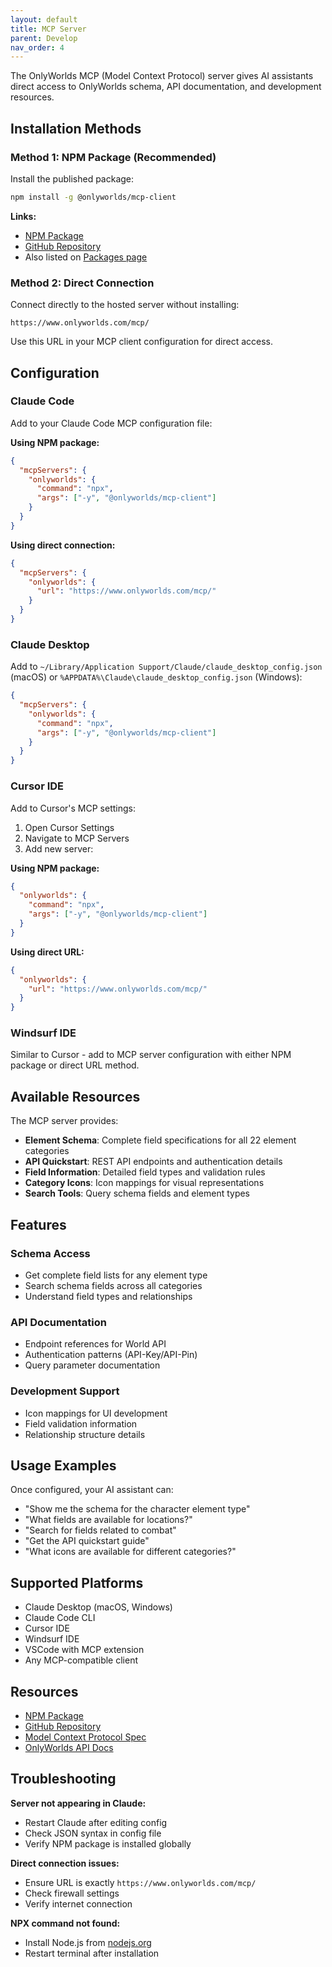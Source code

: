 ```yaml
---
layout: default
title: MCP Server
parent: Develop
nav_order: 4
---
```



The OnlyWorlds MCP (Model Context Protocol) server gives AI assistants direct access to OnlyWorlds schema, API documentation, and development resources.

## Installation Methods

### Method 1: NPM Package (Recommended)

Install the published package:

```bash
npm install -g @onlyworlds/mcp-client
```

**Links:**
- [NPM Package](https://www.npmjs.com/package/@onlyworlds/mcp-client)
- [GitHub Repository](https://github.com/OnlyWorlds/mcp-client)
- Also listed on [Packages page](packages/)

### Method 2: Direct Connection

Connect directly to the hosted server without installing:

```
https://www.onlyworlds.com/mcp/
```

Use this URL in your MCP client configuration for direct access.

## Configuration

### Claude Code

Add to your Claude Code MCP configuration file:

**Using NPM package:**
```json
{
  "mcpServers": {
    "onlyworlds": {
      "command": "npx",
      "args": ["-y", "@onlyworlds/mcp-client"]
    }
  }
}
```

**Using direct connection:**
```json
{
  "mcpServers": {
    "onlyworlds": {
      "url": "https://www.onlyworlds.com/mcp/"
    }
  }
}
```

### Claude Desktop

Add to `~/Library/Application Support/Claude/claude_desktop_config.json` (macOS) or `%APPDATA%\Claude\claude_desktop_config.json` (Windows):

```json
{
  "mcpServers": {
    "onlyworlds": {
      "command": "npx",
      "args": ["-y", "@onlyworlds/mcp-client"]
    }
  }
}
```

### Cursor IDE

Add to Cursor's MCP settings:

1. Open Cursor Settings
2. Navigate to MCP Servers
3. Add new server:

**Using NPM package:**
```json
{
  "onlyworlds": {
    "command": "npx",
    "args": ["-y", "@onlyworlds/mcp-client"]
  }
}
```

**Using direct URL:**
```json
{
  "onlyworlds": {
    "url": "https://www.onlyworlds.com/mcp/"
  }
}
```

### Windsurf IDE

Similar to Cursor - add to MCP server configuration with either NPM package or direct URL method.

## Available Resources

The MCP server provides:

- **Element Schema**: Complete field specifications for all 22 element categories
- **API Quickstart**: REST API endpoints and authentication details
- **Field Information**: Detailed field types and validation rules
- **Category Icons**: Icon mappings for visual representations
- **Search Tools**: Query schema fields and element types

## Features

### Schema Access
- Get complete field lists for any element type
- Search schema fields across all categories
- Understand field types and relationships

### API Documentation
- Endpoint references for World API
- Authentication patterns (API-Key/API-Pin)
- Query parameter documentation

### Development Support
- Icon mappings for UI development
- Field validation information
- Relationship structure details

## Usage Examples

Once configured, your AI assistant can:

- "Show me the schema for the character element type"
- "What fields are available for locations?"
- "Search for fields related to combat"
- "Get the API quickstart guide"
- "What icons are available for different categories?"

## Supported Platforms

- Claude Desktop (macOS, Windows)
- Claude Code CLI
- Cursor IDE
- Windsurf IDE
- VSCode with MCP extension
- Any MCP-compatible client

## Resources

- [NPM Package](https://www.npmjs.com/package/@onlyworlds/mcp-client)
- [GitHub Repository](https://github.com/OnlyWorlds/mcp-client)
- [Model Context Protocol Spec](https://modelcontextprotocol.io)
- [OnlyWorlds API Docs](https://www.onlyworlds.com/api/docs)

## Troubleshooting

**Server not appearing in Claude:**
- Restart Claude after editing config
- Check JSON syntax in config file
- Verify NPM package is installed globally

**Direct connection issues:**
- Ensure URL is exactly `https://www.onlyworlds.com/mcp/`
- Check firewall settings
- Verify internet connection

**NPX command not found:**
- Install Node.js from [nodejs.org](https://nodejs.org)
- Restart terminal after installation
